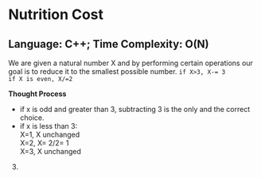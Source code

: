 # Nutrition Cost
## Language: C++; Time Complexity: O(N)

We are given a natural number X and by performing certain operations our goal is to reduce it to the smallest possible number. 
`if X>3, X-= 3`  
`if X is even, X/=2`

**Thought Process**

- if x is odd and greater than 3, subtracting 3 is the only and the correct choice.  
- if x is less than 3:  
        X=1, X unchanged  
        X=2, X= 2/2= 1  
        X=3, X unchanged  
3.




